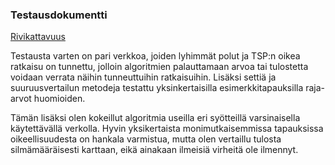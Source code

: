 ### Testausdokumentti

[Rivikattavuus](https://htmlpreview.github.io/?https://github.com/mkmoisio/Kebab-Delivery-Problem/blob/master/doc/jacoco/html/index.html)

Testausta varten on pari verkkoa, joiden lyhimmät polut ja TSP:n oikea ratkaisu on tunnettu, jolloin algoritmien palauttamaan arvoa tai tulostetta voidaan verrata näihin tunneuttuihin ratkaisuihin. Lisäksi settiä ja suuruusvertailun metodeja testattu yksinkertaisilla esimerkkitapauksilla raja-arvot huomioiden.

Tämän lisäksi olen kokeillut algoritmia useilla eri syötteillä varsinaisella käytettävällä verkolla. Hyvin yksikertaista monimutkaisemmissa tapauksissa oikeellisuudesta on hankala varmistua, mutta olen vertaillu tulosta silmämääräisesti karttaan, eikä ainakaan ilmeisiä virheitä ole ilmennyt.
